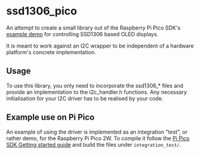 # ssd1306_pico

An attempt to create a small library out of the Raspberry Pi Pico SDK's [example demo](https://github.com/raspberrypi/pico-examples/tree/84e8d489ca321a4be90ee49e36dc29e5c645da08/i2c/ssd1306_i2c) for controlling SSD1306 based OLED displays.

It is meant to work against an I2C wrapper to be independent of a hardware platform's concrete implementation.

## Usage

To use this library, you only need to incorporate the ssd1306_* files and provide an implementation to the i2c_handler.h functions. Any necessary initialisation for your I2C driver has to be realised by your code.

## Example use on Pi Pico
An example of using the driver is implemented as an integration "test", or rather demo, for the Raspberry Pi Pico 2W. To compile it follow the [Pi Pico SDK Getting started guide](https://datasheets.raspberrypi.com/pico/getting-started-with-pico.pdf) and build the files under `integration_test/`.